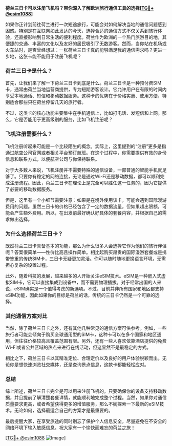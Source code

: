 **荷兰三日卡可以注册飞机吗？带你深入了解欧洲旅行通信工具的选择[[TG💪+ @esim1088](https://t.me/s/esim1088)]**

如果你正计划前往荷兰进行一次短途旅行，可能会对如何解决当地的通信问题感到困惑。特别是在互联网如此发达的今天，选择合适的通信方式不仅关系到旅行体验，还直接影响到日常生活的便利程度。荷兰作为欧洲的一个热门旅游目的地，其便捷的交通、丰富的文化以及友好的居民吸引了无数游客。然而，当你站在机场或火车站时，是否曾经想过：一张荷兰三日卡真的能够满足我的通信需求吗？更进一步地，这张卡能不能用于注册飞机呢？

### 荷兰三日卡是什么？

首先，让我们来了解一下荷兰三日卡到底是什么。荷兰三日卡是一种预付费SIM卡，通常由荷兰当地运营商提供，专为短期游客设计。它允许用户在有限的时间内享受本地通话、短信和移动数据服务。这种卡的优势在于价格实惠、使用方便，特别适合那些只在荷兰停留几天的旅行者。

不过，这类卡的核心功能主要集中在手机通信上，比如打电话、发短信和上网。那么，它是否能用于更高级别的服务，比如飞机注册呢？

### 飞机注册需要什么？

飞机注册听起来可能是一个比较陌生的概念。实际上，这里提到的“注册”更多是指通过航空公司官网或者相关平台预订航班。在这个过程中，你需要提供有效的身份信息和联系方式，以便航空公司与你保持联系。

对于大多数人来说，飞机注册并不需要特殊的通信设备，一部普通的智能手机就足够了。只要你有稳定的网络连接，无论是通过Wi-Fi还是移动数据，都可以顺利完成注册流程。因此，荷兰三日卡在理论上是完全可以胜任这一任务的，因为它提供了必要的移动数据服务。

但是，这里有一个小细节需要注意：如果是在境外使用该卡，可能会遇到国际漫游费用的问题。虽然三日卡的价格已经包含了一定的数据流量，但如果超出限额，可能会产生额外费用。所以，在出发前最好确认好具体的套餐内容，并根据自己的需求做出选择。

### 为什么选择荷兰三日卡？

既然荷兰三日卡具备基本的功能，那么为什么很多人会选择它作为他们的旅行伴侣呢？答案很简单——性价比高且操作简单。相比起购买昂贵的国际漫游套餐或是携带笨重的传统SIM卡，三日卡无疑更加灵活。你可以随时随地更换语言环境，无需担心复杂的设置过程。

此外，随着科技的发展，越来越多的人开始关注eSIM技术。eSIM是一种嵌入式虚拟SIM卡，它可以直接集成到设备中，而不需要物理插拔。对于经常出国的人来说，eSIM确实是一个值得考虑的新选项。不过，目前并非所有国家和地区都支持eSIM功能，因此如果你的目标是荷兰的话，传统的三日卡仍然是一个可靠的选择。

### 其他通信方案对比

当然，除了荷兰三日卡之外，还有其他几种常见的通信方案可供参考。例如，一些旅行者可能会倾向于购买全球通用型的SIM卡，这种卡可以在多个国家和地区通用，但往往价格较高且覆盖范围有限。另外，还有一些人喜欢依靠酒店提供的免费Wi-Fi或者公共区域的热点来进行在线活动，但这显然不是最稳定的方式。

相比之下，荷兰三日卡以其精准定位、合理定价以及良好的用户体验脱颖而出。无论你是想快速浏览社交媒体，还是查询景点信息，这款卡都能轻松应对。

### 总结

综上所述，荷兰三日卡完全是可以用来注册飞机的。只要确保你的设备支持移动数据，并且提前了解清楚套餐详情，就能顺利地完成整个过程。当然，如果你对通信质量要求更高，或者希望获得更多的增值服务，那么不妨探索一下最新的eSIM技术。无论如何，选择最适合自己的方案才是最重要的。

最后提醒大家，在享受旅途的同时别忘了保护个人信息安全，尽量避免在不安全的网络环境下输入敏感信息。祝大家有一个愉快而难忘的荷兰之旅！

[[TG💪+ @esim1088](https://t.me/s/esim1088) ![Image](https://i.postimg.cc/4NQfJmqS/Snipaste-2025-05-13-00-14-12.png)]
